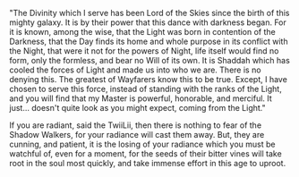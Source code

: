 "The Divinity which I serve has been Lord of the Skies since the birth of this mighty galaxy. It is by their power that this dance with darkness began. For it is known, among the wise, that the Light was born in contention of the Darkness, that the Day finds its home and whole purpose in its conflict with the Night, that were it not for the powers of Night, life itself would find no form, only the formless, and bear no Will of its own. It is Shaddah which has cooled the forces of Light and made us into who we are. There is no denying this. The greatest of Wayfarers know this to be true. Except, I have chosen to serve this force, instead of standing with the ranks of the Light, and you will find that my Master is powerful, honorable, and merciful. It just... doesn't quite look as you might expect, coming from the Light."

If you are radiant, said the TwiiLii, then there is nothing to fear of the Shadow Walkers, for your radiance will cast them away. But, they are cunning, and patient, it is the losing of your radiance which you must be watchful of, even for a moment, for the seeds of their bitter vines will take root in the soul most quickly, and take immense effort in this age to uproot.